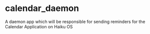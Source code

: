 # calendar_daemon
A daemon app which will be responsible for sending reminders for the Calendar Application on Haiku OS
